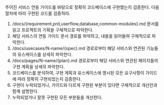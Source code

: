 주어진 서비스 연동 가이드를 바탕으로 정확히 코드베이스에 구현했는지 검증한다.
다음 절차에 따라 구현된 코드를 검증하라.

1. /docs/{requirement,prd,userflow,database,common-modules}.md 문서를 읽고 프로젝트의 기획을 구체적으로 파악한다.
2. 해당 서비스의 연동 가이드 문서 경로를 파악하고, 내용을 읽어들여 구체적으로 파악한다.
3. /docs/usecases/N-name/{spec}.md 경로로부터 해당 서비스와 연관된 기능들의 유스케이스를 상세히 파악한다.
4. /docs/pages/N-name/{plan}.md 경로로부터 해당 서비스와 연관된 페이지들의 구현 계획을 상세히 파악한다.
5. 코드베이스를 분석하여, 구현 계획과 유스케이스에 명시된 모든 요구사항이 가이드에 따라 정확히 구현되었는지 검증한다.
6. 구현이 누락되었거나, 가이드와 다르게 구현된 부분이 있다면 구체적으로 개선안과 함께 설명한다.
7. 누락되었거나 잘못 구현된 모든 부분들을 개선한다.